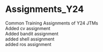 # Assignments_Y24
Common Training Assignments of Y24 JTMs<br>
Added cv assignment <br>
Added bandit assignment<br>
added shell assignment<br>
added ros assignment


